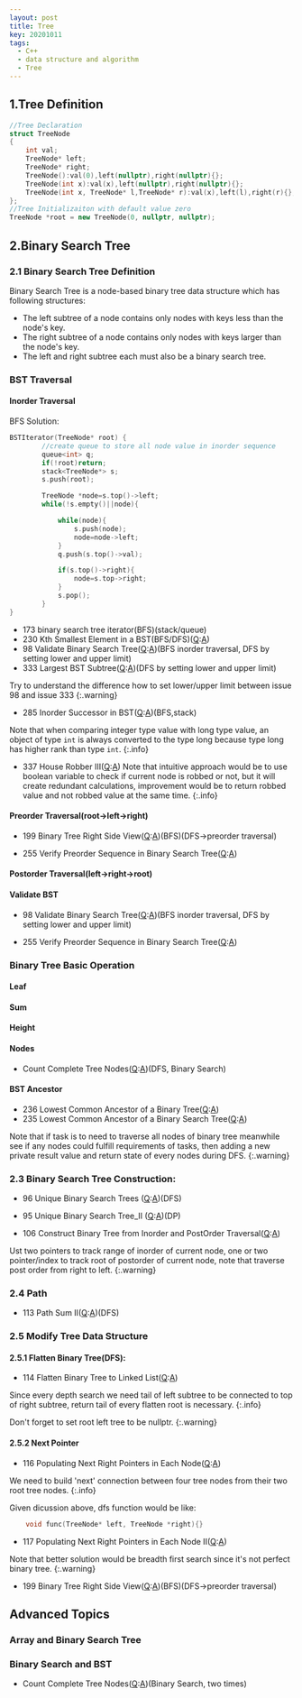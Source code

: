 ```yaml
---
layout: post
title: Tree
key: 20201011
tags:
  - C++
  - data structure and algorithm
  - Tree
---
```


## 1.Tree Definition
```c++
//Tree Declaration
struct TreeNode
{
    int val;
    TreeNode* left;
    TreeNode* right;
    TreeNode():val(0),left(nullptr),right(nullptr){};
    TreeNode(int x):val(x),left(nullptr),right(nullptr){};
    TreeNode(int x, TreeNode* l,TreeNode* r):val(x),left(l),right(r){};
};
//Tree Initializaiton with default value zero
TreeNode *root = new TreeNode(0, nullptr, nullptr);
```
<!--more-->
## 2.Binary Search Tree
### 2.1 Binary Search Tree Definition  
Binary Search Tree is a node-based binary tree data structure which has following structures:
* The left subtree of a node contains only nodes with keys less than the node's key.
* The right subtree of a node contains only nodes with keys larger than the node's key.
*  The left and right subtree each must also be a binary search tree.

### BST Traversal
#### Inorder Traversal
BFS Solution:
``` c++
BSTIterator(TreeNode* root) {
        //create queue to store all node value in inorder sequence
        queue<int> q;
        if(!root)return;
        stack<TreeNode*> s;
        s.push(root);

        TreeNode *node=s.top()->left;
        while(!s.empty()||node){

            while(node){
                s.push(node);
                node=node->left;
            }
            q.push(s.top()->val);

            if(s.top()->right){
                node=s.top->right;
            }
            s.pop();
        }
}
```
* 173 binary search tree iterator(BFS)(stack/queue)
* 230 Kth Smallest Element in a BST(BFS/DFS)([Q](https://leetcode.com/problems/kth-smallest-element-in-a-bst/solution/):[A]())
* 98 Validate Binary Search Tree([Q](https://leetcode.com/problems/validate-binary-search-tree/solution/):[A]())(BFS inorder traversal, DFS by setting lower and upper limit)
* 333 Largest BST Subtree([Q](https://leetcode.com/problems/largest-bst-subtree/):[A]())(DFS by setting lower and upper limit)

Try to understand the difference how to set lower/upper limit between issue 98 and issue 333
{:.warning}

* 285 Inorder Successor in BST([Q](https://leetcode.com/problems/inorder-successor-in-bst/):[A]())(BFS,stack)


Note that when comparing integer type value with long type value, an object of type `int`  is always converted to the type long because type long has higher rank than type `int`. 
{:.info}

* 337 House Robber III([Q](https://leetcode.com/problems/house-robber-iii/):[A]())
Note that intuitive approach would be to use boolean variable to check if current node is robbed or not, but it will create redundant calculations, improvement would be to return robbed value and not robbed value at the same time.
{:.info}



#### Preorder Traversal(root->left->right)
* 199 Binary Tree Right Side View([Q](https://leetcode.com/problems/binary-tree-right-side-view/):[A]())(BFS)(DFS->preorder traversal)

* 255 Verify Preorder Sequence in Binary Search Tree([Q](https://leetcode.com/problems/verify-preorder-sequence-in-binary-search-tree/):[A]())

#### Postorder Traversal(left->right->root)

#### Validate BST
* 98 Validate Binary Search Tree([Q](https://leetcode.com/problems/validate-binary-search-tree/solution/):[A]())(BFS inorder traversal, DFS by setting lower and upper limit)

* 255 Verify Preorder Sequence in Binary Search Tree([Q](https://leetcode.com/problems/verify-preorder-sequence-in-binary-search-tree/):[A]())


### Binary Tree Basic Operation
#### Leaf

#### Sum

#### Height

#### Nodes
* Count Complete Tree Nodes([Q](https://leetcode.com/problems/count-complete-tree-nodes/):[A]())(DFS, Binary Search)


#### BST Ancestor
* 236 Lowest Common Ancestor of a Binary Tree([Q](https://leetcode.com/problems/lowest-common-ancestor-of-a-binary-tree/):[A]())
* 235 Lowest Common Ancestor of a Binary Search Tree([Q](https://leetcode.com/problems/lowest-common-ancestor-of-a-binary-search-tree/):[A]())

Note that if task is to need to traverse all nodes of binary tree meanwhile see if any nodes could fulfill requirements of tasks, then adding a new private result value and return state of every nodes during DFS.
{:.warning}

### 2.3 Binary Search Tree Construction:
* 96 Unique Binary Search Trees ([Q](https://leetcode.com/problems/unique-binary-search-trees/):[A](https://github.com/Hadleyhzy/data_structure_and_algorithm/blob/master/tree/leetcode_tree/96_unique_binary_search_tree.cpp))(DFS)

* 95 Unique Binary Search Tree_II ([Q](https://leetcode.com/problems/unique-binary-search-trees-ii/):[A](https://github.com/Hadleyhzy/data_structure_and_algorithm/blob/master/tree/leetcode_tree/95_unique_binary_search_tree_2.cpp))(DP)

* 106 Construct Binary Tree from Inorder and PostOrder Traversal([Q](https://leetcode.com/problems/construct-binary-tree-from-inorder-and-postorder-traversal/):[A]())

Ust two pointers to track range of inorder of current node, one or two pointer/index to track root of postorder of current node, note that traverse post order from right to left.
{:.warning}



### 2.4 Path
* 113 Path Sum II([Q](https://leetcode.com/problems/path-sum-ii/):[A](https://github.com/Hadleyhzy/data_structure_and_algorithm/blob/master/tree/leetcode_tree/113_path_sum_3.cpp))(DFS)


### 2.5 Modify Tree Data Structure
#### 2.5.1 Flatten Binary Tree(DFS):
* 114 Flatten Binary Tree to Linked List([Q](https://leetcode.com/problems/flatten-binary-tree-to-linked-list/):[A](https://github.com/Hadleyhzy/data_structure_and_algorithm/blob/master/tree/leetcode_tree/114_flatten_bianry_tree_to_linked_list.cpp))   

Since every depth search we need tail of left subtree to be connected to top of right subtree, return tail of every flatten root is necessary.
{:.info}

Don't forget to set root left tree to be nullptr.
{:.warning}

#### 2.5.2 Next Pointer
* 116 Populating Next Right Pointers in Each Node([Q](https://leetcode.com/problems/populating-next-right-pointers-in-each-node/):[A](https://github.com/Hadleyhzy/data_structure_and_algorithm/blob/master/tree/leetcode_tree/116_populating_next_right_pointers_in_each_node.cpp))  

We need to build 'next' connection between four tree nodes from their two root tree nodes.
{:.info}

Given dicussion above, dfs function would be like:
```c++
    void func(TreeNode* left, TreeNode *right){}
```

* 117 Populating Next Right Pointers in Each Node II([Q](https://leetcode.com/problems/populating-next-right-pointers-in-each-node-ii/):[A](https://github.com/Hadleyhzy/data_structure_and_algorithm/blob/master/tree/leetcode_tree/117_populating_next_right_pointers_in_each_node_2.cpp))  

Note that better solution would be breadth first search since it's not perfect binary tree.
{:.warning}

* 199 Binary Tree Right Side View([Q](https://leetcode.com/problems/binary-tree-right-side-view/):[A]())(BFS)(DFS->preorder traversal)


## Advanced Topics
### Array and Binary Search Tree

### Binary Search and BST
* Count Complete Tree Nodes([Q](https://leetcode.com/problems/count-complete-tree-nodes/):[A]())(Binary Search, two times)


